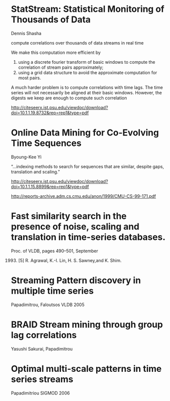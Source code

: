 
# StatStream: Statistical Monitoring of Thousands of Data 

Dennis Shasha

compute correlations over thousands of data streams in real time

We make this computation more efficient by  
1. using a discrete fourier transform of basic windows to compute the correlation of stream pairs approximately; 
2. using a grid data structure to avoid the approximate computation for most pairs.

A much harder problem is to compute correlations with time lags. 
The time series will not necessarily be aligned at their basic windows. 
However, the digests we keep are enough to compute such correlation

http://citeseerx.ist.psu.edu/viewdoc/download?doi=10.1.1.19.8732&rep=rep1&type=pdf

# Online Data Mining for Co-Evolving Time Sequences

Byoung-Kee Yi


“...indexing methods to search for sequences that are similar, despite gaps, translation and scaling.”


http://citeseerx.ist.psu.edu/viewdoc/download?doi=10.1.1.15.8899&rep=rep1&type=pdf

http://reports-archive.adm.cs.cmu.edu/anon/1999/CMU-CS-99-171.pdf

# Fast similarity search in the presence of noise, scaling and translation in time-series databases. 

Proc. of VLDB, pages 490–501, September

1993. [5] R. Agrawal, K.-I. Lin, H. S. Sawney,and K. Shim. 

# Streaming Pattern discovery in multiple time series

Papadimitrou, Faloutsos VLDB 2005

# BRAID Stream mining through group lag correlations 

Yasushi Sakurai, Papadimitrou


# Optimal multi-scale patterns in time series streams

Papadimitriou SIGMOD 2006



